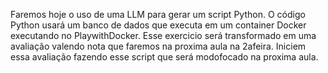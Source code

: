 Faremos hoje o uso de uma LLM para gerar um script Python. O código Python usará um banco de dados que executa em um container Docker executando no PlaywithDocker. Esse exercicio será transformado em uma avaliação valendo nota que faremos na proxima aula na 2afeira. Iniciem essa avaliação fazendo esse script que será modofocado na proxima aula.
